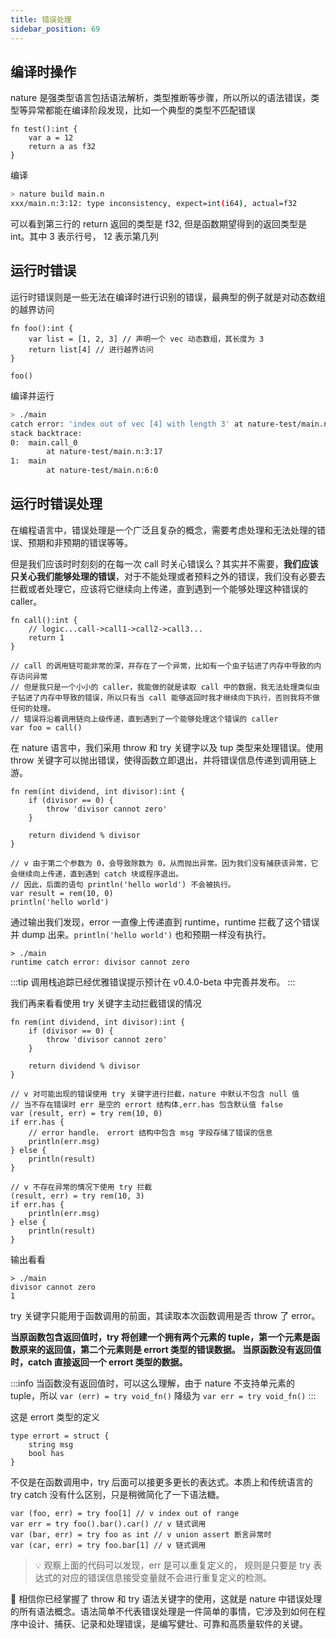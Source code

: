 ```yaml
---
title: 错误处理
sidebar_position: 69
---
```


## 编译时操作

nature 是强类型语言包括语法解析，类型推断等步骤，所以所以的语法错误，类型等异常都能在编译阶段发现，比如一个典型的类型不匹配错误

```nature title=main.n showLineNumbers
fn test():int {
    var a = 12
    return a as f32
}
```

编译

```bash
> nature build main.n
xxx/main.n:3:12: type inconsistency, expect=int(i64), actual=f32
```
可以看到第三行的 return 返回的类型是 f32, 但是函数期望得到的返回类型是 int。其中 3 表示行号， 12 表示第几列

## 运行时错误

运行时错误则是一些无法在编译时进行识别的错误，最典型的例子就是对动态数组的越界访问

```nature title=main.n showLineNumbers
fn foo():int {
    var list = [1, 2, 3] // 声明一个 vec 动态数组，其长度为 3
    return list[4] // 进行越界访问
}

foo()
```

编译并运行

```bash
> ./main
catch error: 'index out of vec [4] with length 3' at nature-test/main.n:3:17
stack backtrace:
0:	main.call_0
		at nature-test/main.n:3:17
1:	main
		at nature-test/main.n:6:0
```


## 运行时错误处理

在编程语言中，错误处理是一个广泛且复杂的概念，需要考虑处理和无法处理的错误、预期和非预期的错误等等。

但是我们应该时时刻刻的在每一次 call 时关心错误么？其实并不需要，**我们应该只关心我们能够处理的错误**，对于不能处理或者预料之外的错误，我们没有必要去拦截或者处理它，应该将它继续向上传递，直到遇到一个能够处理这种错误的 caller。

```nature
fn call():int {
	// logic...call->call1->call2->call3...
	return 1
}

// call 的调用链可能非常的深，并存在了一个异常，比如有一个虫子钻进了内存中导致的内存访问异常
// 但是我只是一个小小的 caller，我能做的就是读取 call 中的数据，我无法处理类似虫子钻进了内存中导致的错误，所以只有当 call 能够返回时我才继续向下执行，否则我将不做任何的处理。
// 错误将沿着调用链向上级传递，直到遇到了一个能够处理这个错误的 caller
var foo = call()
```

在 nature 语言中，我们采用 throw 和 try 关键字以及 tup 类型来处理错误。使用 throw 关键字可以抛出错误，使得函数立即退出，并将错误信息传递到调用链上游。

```nature
fn rem(int dividend, int divisor):int {
	if (divisor == 0) {
		throw 'divisor cannot zero'
	}

	return dividend % divisor
}

// v 由于第二个参数为 0，会导致除数为 0，从而抛出异常。因为我们没有捕获该异常，它会继续向上传递，直到遇到 catch 块或程序退出。
// 因此，后面的语句 println('hello world') 不会被执行。
var result = rem(10, 0)
println('hello world')
```

通过输出我们发现，error 一直像上传递直到 runtime，runtime 拦截了这个错误并 dump 出来。`println('hello world')` 也和预期一样没有执行。

```shell
> ./main
runtime catch error: divisor cannot zero
```

:::tip
调用栈追踪已经优雅错误提示预计在 v0.4.0-beta 中完善并发布。
:::

我们再来看看使用 try 关键字主动拦截错误的情况

```nature
fn rem(int dividend, int divisor):int {
	if (divisor == 0) {
		throw 'divisor cannot zero'
	}

	return dividend % divisor
}

// v 对可能出现的错误使用 try 关键字进行拦截，nature 中默认不包含 null 值
// 当不存在错误时 err 是空的 errort 结构体,err.has 包含默认值 false
var (result, err) = try rem(10, 0)
if err.has {
	// error handle， errort 结构中包含 msg 字段存储了错误的信息
	println(err.msg)
} else {
	println(result)
}

// v 不存在异常的情况下使用 try 拦截
(result, err) = try rem(10, 3)
if err.has {
	println(err.msg)
} else {
	println(result)
}
```

输出看看

```shell
> ./main
divisor cannot zero
1
```

try 关键字只能用于函数调用的前面，其读取本次函数调用是否 throw 了 error。

**当原函数包含返回值时，try 将创建一个拥有两个元素的 tuple，第一个元素是函数原来的返回值，第二个元素则是 errort 类型的错误数据。 当原函数没有返回值时，catch 直接返回一个 errort 类型的数据。**

:::info
当函数没有返回值时，可以这么理解，由于 nature 不支持单元素的 tuple，所以 `var (err) = try void_fn()` 降级为 `var err = try void_fn()`
:::

这是 errort 类型的定义

```nature
type errort = struct {
    string msg
    bool has
}
```

不仅是在函数调用中，try 后面可以接更多更长的表达式。本质上和传统语言的 try catch 没有什么区别，只是稍微简化了一下语法糖。

```nature
var (foo, err) = try foo[1] // v index out of range
var err = try foo().bar().car() // v 链式调用
var (bar, err) = try foo as int // v union assert 断言异常时
var (car, err) = try foo.bar[1] // v 链式调用
```

> 💡 观察上面的代码可以发现，err 是可以重复定义的， 规则是只要是 try 表达式的对应的错误信息接受变量就不会进行重复定义的检测。

🎉 相信你已经掌握了 throw 和 try 语法关键字的使用，这就是 nature 中错误处理的所有语法概念。语法简单不代表错误处理是一件简单的事情，它涉及到如何在程序中设计、捕获、记录和处理错误，是编写健壮、可靠和高质量软件的关键。
